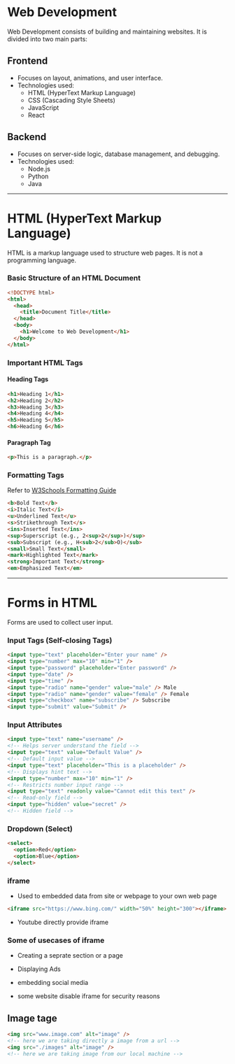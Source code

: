 # Web Development

Web Development consists of building and maintaining websites. It is divided into two main parts:

## Frontend

- Focuses on layout, animations, and user interface.
- Technologies used:
  - HTML (HyperText Markup Language)
  - CSS (Cascading Style Sheets)
  - JavaScript
  - React

## Backend

- Focuses on server-side logic, database management, and debugging.
- Technologies used:
  - Node.js
  - Python
  - Java

---

# HTML (HyperText Markup Language)

HTML is a markup language used to structure web pages. It is not a programming language.

### Basic Structure of an HTML Document

```html
<!DOCTYPE html>
<html>
  <head>
    <title>Document Title</title>
  </head>
  <body>
    <h1>Welcome to Web Development</h1>
  </body>
</html>
```

### Important HTML Tags

#### Heading Tags

```html
<h1>Heading 1</h1>
<h2>Heading 2</h2>
<h3>Heading 3</h3>
<h4>Heading 4</h4>
<h5>Heading 5</h5>
<h6>Heading 6</h6>
```

#### Paragraph Tag

```html
<p>This is a paragraph.</p>
```

### Formatting Tags

Refer to [W3Schools Formatting Guide](https://www.w3schools.com/html/html_formatting.asp)

```html
<b>Bold Text</b>
<i>Italic Text</i>
<u>Underlined Text</u>
<s>Strikethrough Text</s>
<ins>Inserted Text</ins>
<sup>Superscript (e.g., 2<sup>2</sup>)</sup>
<sub>Subscript (e.g., H<sub>2</sub>O)</sub>
<small>Small Text</small>
<mark>Highlighted Text</mark>
<strong>Important Text</strong>
<em>Emphasized Text</em>
```

---

# Forms in HTML

Forms are used to collect user input.

### Input Tags (Self-closing Tags)

```html
<input type="text" placeholder="Enter your name" />
<input type="number" max="10" min="1" />
<input type="password" placeholder="Enter password" />
<input type="date" />
<input type="time" />
<input type="radio" name="gender" value="male" /> Male
<input type="radio" name="gender" value="female" /> Female
<input type="checkbox" name="subscribe" /> Subscribe
<input type="submit" value="Submit" />
```

### Input Attributes

```html
<input type="text" name="username" />
<!-- Helps server understand the field -->
<input type="text" value="Default Value" />
<!-- Default input value -->
<input type="text" placeholder="This is a placeholder" />
<!-- Displays hint text -->
<input type="number" max="10" min="1" />
<!-- Restricts number input range -->
<input type="text" readonly value="Cannot edit this text" />
<!-- Read-only field -->
<input type="hidden" value="secret" />
<!-- Hidden field -->
```

### Dropdown (Select)

```html
<select>
  <option>Red</option>
  <option>Blue</option>
</select>
```

### iframe

- Used to embedded data from site or webpage to your own web page

```html
<iframe src="https://www.bing.com/" width="50%" height="300"></iframe>
```

- Youtube directly provide iframe

### Some of usecases of iframe

- Creating a seprate section or a page
- Displaying Ads
- embedding social media

- some website disable iframe for security reasons

## Image tage

```html
<img src="www.image.com" alt="image" />
<!-- here we are taking directly a image from a url -->
<img src="./images" alt="image" />
<!-- here we are taking image from our local machine -->
```

```

```
